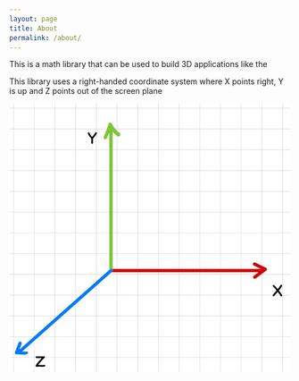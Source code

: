 ```yaml
---
layout: page
title: About
permalink: /about/
---
```


This is a math library that can be used to build 3D applications like the <insert link to mesh viewer>

This library uses a right-handed coordinate system where X points right, Y is up and Z points out of the screen plane

![Coordinate system convention](../images/Right_handed_system.jpg)
